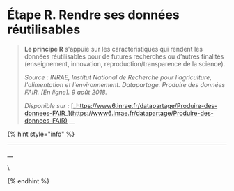 # Étape R. Rendre ses données réutilisables

> **Le principe R** s'appuie sur les caractéristiques qui rendent les données réutilisables pour de futures recherches ou d’autres finalités (enseignement, innovation, reproduction/transparence de la science).
>
> _Source : INRAE, Institut National de Recherche pour l'agriculture, l'alimentation et l'environnement. Datapartage. Produire des données FAIR. \[En ligne]. 9 août 2018._&#x20;
>
> _Disponible sur :_ [_https://www6.inrae.fr/datapartage/Produire-des-donnees-FAIR_](https://www6.inrae.fr/datapartage/Produire-des-donnees-FAIR) __&#x20;

{% hint style="info" %}
****

__

\

{% endhint %}

